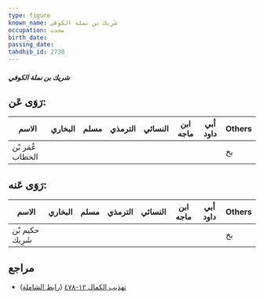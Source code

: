 ```yaml
---
type: figure
known_name: شَرِيك بن نملة الكوفي
occupation: محدث
birth_date:
passing_date:
tahdhib_id: 2738
---
```

##### شريك بن نملة الكوفي

## رَوَى عَن:
| الاسم            | البخاري | مسلم | الترمذي | النسائي | ابن ماجه | أبي داود | Others |
| ---------------- | ------- | ---- | ------- | ------- | -------- | -------- | ------ |
| عُمَر بْن الخطاب |         |      |         |         |          |          | بخ     |
## رَوَى عَنه:
| الاسم           | البخاري | مسلم | الترمذي | النسائي | ابن ماجه | أبي داود | Others |
| --------------- | ------- | ---- | ------- | ------- | -------- | -------- | ------ |
| حكيم بْن شَرِيك |         |      |         |         |          |          | بخ     |
## مراجع
- [تهذيب الكمال ١٢-٤٧٨](obsidian://open?vault=Tahdhib-al-Kamal&file=Figures/٢٧٣٨-شريك%20بن%20نملة%20الكوفي) ([رابط الشاملة](https://shamela.ws/book/3722/6251))